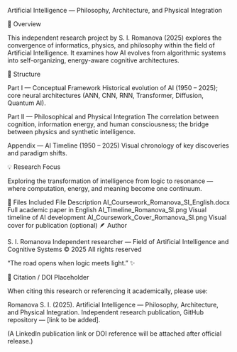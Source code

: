 Artificial Intelligence — Philosophy, Architecture, and Physical Integration

🧭 Overview

This independent research project by S. I. Romanova (2025) explores the convergence of informatics, physics, and philosophy within the field of Artificial Intelligence.
It examines how AI evolves from algorithmic systems into self-organizing, energy-aware cognitive architectures.

🧩 Structure

Part I — Conceptual Framework
Historical evolution of AI (1950 – 2025); core neural architectures (ANN, CNN, RNN, Transformer, Diffusion, Quantum AI).

Part II — Philosophical and Physical Integration
The correlation between cognition, information energy, and human consciousness; the bridge between physics and synthetic intelligence.

Appendix — AI Timeline (1950 – 2025)
Visual chronology of key discoveries and paradigm shifts.

💡 Research Focus

Exploring the transformation of intelligence from logic to resonance —
where computation, energy, and meaning become one continuum.

📘 Files Included
File	Description
AI_Coursework_Romanova_SI_English.docx	Full academic paper in English
AI_Timeline_Romanova_SI.png	Visual timeline of AI development
AI_Coursework_Cover_Romanova_SI.png	Visual cover for publication (optional)
🪶 Author

S. I. Romanova
Independent researcher — Field of Artificial Intelligence and Cognitive Systems
© 2025 All rights reserved

“The road opens when logic meets light.” ✨

🔗 Citation / DOI Placeholder

When citing this research or referencing it academically, please use:

Romanova S. I. (2025). Artificial Intelligence — Philosophy, Architecture, and Physical Integration.
Independent research publication, GitHub repository — [link to be added].

(A LinkedIn publication link or DOI reference will be attached after official release.)
